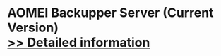 # AOMEI Backupper Server (Current Version)<br />[>> Detailed information](https://secure.shareit.com/shareit/product.html?productid=300870323&affiliateid=200057808)